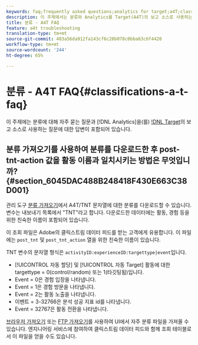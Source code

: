 ```yaml
---
keywords: faq;frequently asked questions;analytics for target;a4T;classifications;classification;classifications importer;post-tnt-action
description: 이 주제에서는 분류와 Analytics를 Target(A4T)의 보고 소스로 사용하는 것과 관련하여 자주 묻는 질문에 대한 답변을 제공합니다.
title: 분류 - A4T FAQ
feature: a4t troubleshooting
translation-type: tm+mt
source-git-commit: 403a56da912fa143cf6c20b078c0bba63c6f4420
workflow-type: tm+mt
source-wordcount: '244'
ht-degree: 65%

---
```



# 분류 - A4T FAQ{#classifications-a-t-faq}

이 주제에는 분류에 대해 자주 묻는 질문과 [!DNL Analytics]을(를) [!DNL Target](A4T)의 보고 소스로 사용하는 질문에 대한 답변이 포함되어 있습니다.

## 분류 가져오기를 사용하여 분류를 다운로드한 후 post-tnt-action 값을 활동 이름과 일치시키는 방법은 무엇입니까?{#section_6045DAC488B248418F430E663C38D001}

관리 도구 [분류 가져오기](https://experienceleague.adobe.com/docs/analytics/components/classifications/classifications-importer/c-working-with-saint.html)에서 A4T/TNT 문자열에 대한 분류를 다운로드할 수 있습니다. 변수는 내보내기 목록에서 &quot;TNT&quot;라고 합니다. 다운로드한 데이터에는 활동, 경험 등을 위한 친숙한 이름이 포함되어 있습니다.

이 조회 파일은 Adobe의 클릭스트림 데이터 피드를 받는 고객에게 유용합니다. 이 파일에는 `post_tnt` 및 `post_tnt_action` 열을 위한 친숙한 이름이 있습니다.

TNT 변수의 문자열 형식은 `activityID:experienceID:targettype|event`입니다.

* [!UICONTROL 자동 할당] 및 [!UICONTROL 자동 Target] 활동에 대한 targettype = 0(control/random) 또는 1(타깃팅됨)입니다.
* Event = 0은 경험 입장을 나타냅니다.
* Event = 1은 경험 방문을 나타냅니다.
* Event = 2는 활동 노출을 나타냅니다.
* 이벤트 = 3-32766은 분석 성공 지표 id를 나타냅니다.
* Event = 32767은 활동 전환을 나타냅니다.

[브라우저 가져오기](https://docs.adobe.com/help/en/analytics/components/classifications/classifications-importer/browser-import.html) 또는 [FTP 가져오기](https://docs.adobe.com/help/en/analytics/components/classifications/classifications-importer/import-file.html)를 사용하여 UI에서 자주 분류 파일을 가져올 수 있습니다. 엔지니어링 서비스에 참여하여 클릭스트림 데이터 피드와 함께 조회 테이블로서 이 파일을 얻을 수도 있습니다.
